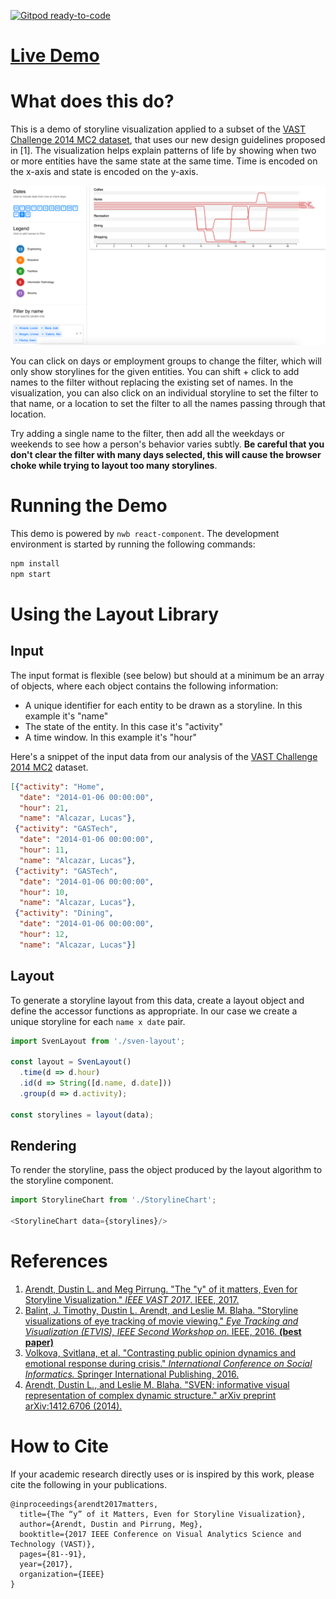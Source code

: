 [![Gitpod ready-to-code](https://img.shields.io/badge/Gitpod-ready--to--code-blue?logo=gitpod)](https://gitpod.io/#https://github.com/Hugoberry/sven)

# [Live Demo](https://pnnl.github.io/sven/)

# What does this do?
This is a demo of storyline visualization applied to a subset of the [VAST Challenge 2014 MC2 dataset](http://www.vacommunity.org/VAST+Challenge+2014%3A+Mini-Challenge+2), that uses our new design guidelines proposed in [1].
The visualization helps explain patterns of life by showing when two or more entities have the same state at the same time. Time is encoded on the x-axis and state is encoded on the y-axis.

![Storyline visualization of patterns of life in the VAST Challenge 2014 MC2 dataset](./sven-demo-screenshot.png)

You can click on days or employment groups to change the filter, which will only show storylines for the given entities. You can shift + click to add names to the filter without replacing the existing set of names. In the visualization, you can also click on an individual storyline to set the filter to that name, or a location to set the filter to all the names passing through that location.

Try adding a single name to the filter, then add all the weekdays or weekends to see how a person's behavior varies subtly. **Be careful that you don't clear the filter with many days selected, this will cause the browser choke while trying to layout too many storylines**.

# Running the Demo
This demo is powered by `nwb react-component`. The development environment is started by running the following commands:

```js
npm install
npm start
```

# Using the Layout Library
## Input
The input format is flexible (see below) but should at a minimum be an array of objects, where each object contains the following information:
* A unique identifier for each entity to be drawn as a storyline. In this example it's "name"
* The state of the entity. In this case it's "activity" 
* A time window. In this example it's "hour"

Here's a snippet of the input data from our analysis of the [VAST Challenge 2014 MC2](http://www.vacommunity.org/VAST+Challenge+2014%3A+Mini-Challenge+2) dataset.

```json
[{"activity": "Home",
  "date": "2014-01-06 00:00:00",
  "hour": 21,
  "name": "Alcazar, Lucas"},
 {"activity": "GASTech",
  "date": "2014-01-06 00:00:00",
  "hour": 11,
  "name": "Alcazar, Lucas"},
 {"activity": "GASTech",
  "date": "2014-01-06 00:00:00",
  "hour": 10,
  "name": "Alcazar, Lucas"},
 {"activity": "Dining",
  "date": "2014-01-06 00:00:00",
  "hour": 12,
  "name": "Alcazar, Lucas"}]
```
## Layout
To generate a storyline layout from this data, create a layout object and define the accessor functions as appropriate. In our case we create a unique storyline for each `name x date` pair.

```js
import SvenLayout from './sven-layout';

const layout = SvenLayout()
  .time(d => d.hour)
  .id(d => String([d.name, d.date]))
  .group(d => d.activity);
  
const storylines = layout(data);
```

## Rendering
To render the storyline, pass the object produced by the layout algorithm to the storyline component.

```js
import StorylineChart from './StorylineChart';

<StorylineChart data={storylines}/>
```

# References
1. [Arendt, Dustin L. and Meg Pirrung. "The "y" of it matters, Even for Storyline Visualization." _IEEE VAST 2017_. IEEE, 2017.](https://ieeexplore.ieee.org/abstract/document/8585487)
1. [Balint, J. Timothy, Dustin L. Arendt, and Leslie M. Blaha. "Storyline visualizations of eye tracking of movie viewing." _Eye Tracking and Visualization (ETVIS), IEEE Second Workshop on_. IEEE, 2016. **(best paper)**](http://ieeexplore.ieee.org/abstract/document/7851163/) 
1. [Volkova, Svitlana, et al. "Contrasting public opinion dynamics and emotional response during crisis." _International Conference on Social Informatics._ Springer International Publishing, 2016.](https://link.springer.com/chapter/10.1007/978-3-319-47880-7_19)
1. [Arendt, Dustin L., and Leslie M. Blaha. "SVEN: informative visual representation of complex dynamic structure." arXiv preprint arXiv:1412.6706 (2014).](https://arxiv.org/abs/1412.6706)

# How to Cite
If your academic research directly uses or is inspired by this work, please cite the following in your publications.
```
@inproceedings{arendt2017matters,
  title={The “y” of it Matters, Even for Storyline Visualization},
  author={Arendt, Dustin and Pirrung, Meg},
  booktitle={2017 IEEE Conference on Visual Analytics Science and Technology (VAST)},
  pages={81--91},
  year={2017},
  organization={IEEE}
}
```

